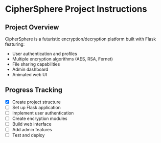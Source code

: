 # CipherSphere Project Instructions

## Project Overview
CipherSphere is a futuristic encryption/decryption platform built with Flask featuring:
- User authentication and profiles
- Multiple encryption algorithms (AES, RSA, Fernet)
- File sharing capabilities
- Admin dashboard
- Animated web UI

## Progress Tracking
- [x] Create project structure
- [ ] Set up Flask application
- [ ] Implement user authentication
- [ ] Create encryption modules
- [ ] Build web interface
- [ ] Add admin features
- [ ] Test and deploy
